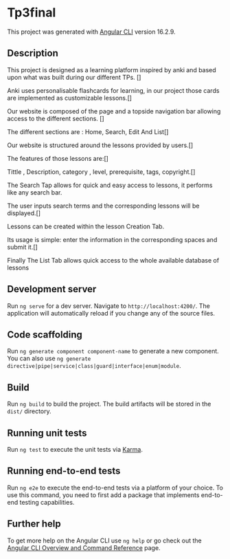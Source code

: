 # Tp3final

This project was generated with [Angular CLI](https://github.com/angular/angular-cli) version 16.2.9.

## Description
This project is designed as a learning platform inspired by anki and based upon what was built during our different TPs. []

Anki uses personalisable flashcards for learning, in our project those cards are implemented as customizable lessons.[]

Our website is composed of the page and a topside navigation bar allowing access to the different sections. []

The different sections are : Home, Search, Edit And List[]

Our website is structured around the lessons provided by users.[]

The features of those lessons are:[]

Tittle , Description, category , level, prerequisite, tags, copyright.[]

The Search Tap allows for quick and easy access to lessons, it performs like any search bar. 

The user inputs search terms and the corresponding lessons will be displayed.[]

Lessons can be created within the lesson Creation Tab. 

Its usage is simple: enter the information in the corresponding spaces and submit it.[]

Finally The List Tab allows quick access to the whole available database of lessons



## Development server

Run `ng serve` for a dev server. Navigate to `http://localhost:4200/`. The application will automatically reload if you change any of the source files.

## Code scaffolding

Run `ng generate component component-name` to generate a new component. You can also use `ng generate directive|pipe|service|class|guard|interface|enum|module`.

## Build

Run `ng build` to build the project. The build artifacts will be stored in the `dist/` directory.

## Running unit tests

Run `ng test` to execute the unit tests via [Karma](https://karma-runner.github.io).

## Running end-to-end tests

Run `ng e2e` to execute the end-to-end tests via a platform of your choice. To use this command, you need to first add a package that implements end-to-end testing capabilities.

## Further help

To get more help on the Angular CLI use `ng help` or go check out the [Angular CLI Overview and Command Reference](https://angular.io/cli) page.
